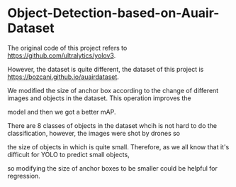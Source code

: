 # Object-Detection-based-on-Auair-Dataset
The original code of this project refers to https://github.com/ultralytics/yolov3.

However, the dataset is quite different, the dataset of this project is https://bozcani.github.io/auairdataset.

We modified the size of anchor box according to the change of different images and objects in the dataset. This operation improves the 

model and then we got a better mAP.

There are 8 classes of objects in the dataset whcih is not hard to do the classification, however, the images were shot by drones so 

the size of objects in which is quite small. Therefore, as we all know that it's difficult for YOLO to predict small objects, 

so modifying the size of anchor boxes to be smaller could be helpful for regression.
